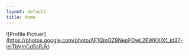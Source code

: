 ```yaml
---
layout: default
title: Home
---
```

![Profile Pictuer] (https://photos.google.com/photo/AF1QipOZ9NepFOwL2EWKXlXf_kt37-iejTbVmCd5sRJk)
